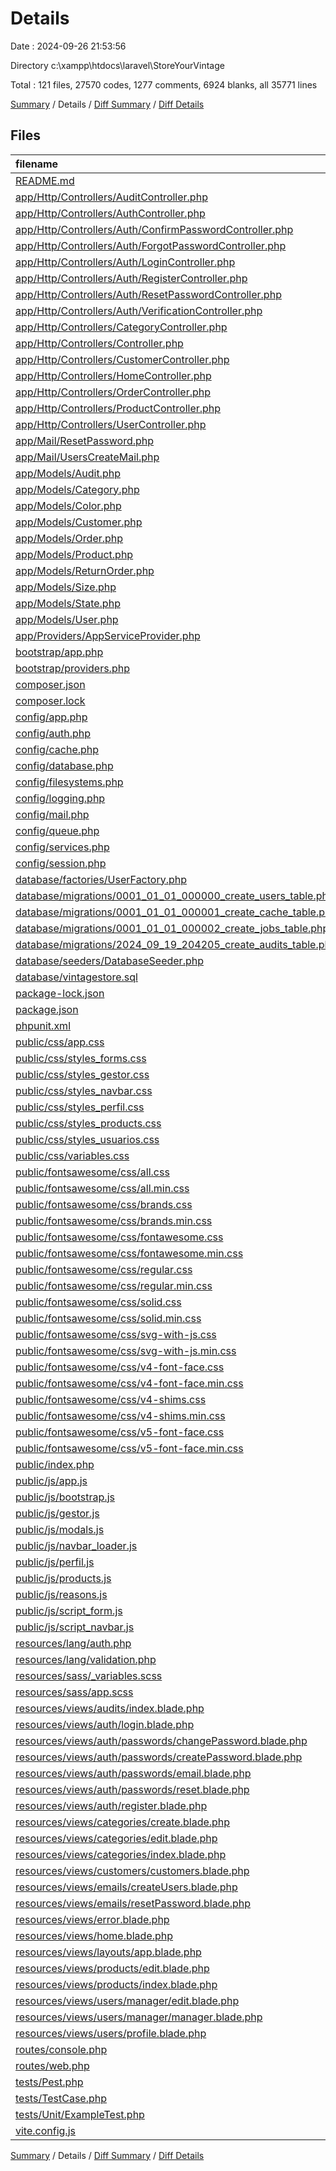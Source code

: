 # Details

Date : 2024-09-26 21:53:56

Directory c:\\xampp\\htdocs\\laravel\\StoreYourVintage

Total : 121 files,  27570 codes, 1277 comments, 6924 blanks, all 35771 lines

[Summary](results.md) / Details / [Diff Summary](diff.md) / [Diff Details](diff-details.md)

## Files
| filename | language | code | comment | blank | total |
| :--- | :--- | ---: | ---: | ---: | ---: |
| [README.md](/README.md) | Markdown | 45 | 0 | 22 | 67 |
| [app/Http/Controllers/AuditController.php](/app/Http/Controllers/AuditController.php) | PHP | 36 | 3 | 6 | 45 |
| [app/Http/Controllers/AuthController.php](/app/Http/Controllers/AuthController.php) | PHP | 130 | 15 | 27 | 172 |
| [app/Http/Controllers/Auth/ConfirmPasswordController.php](/app/Http/Controllers/Auth/ConfirmPasswordController.php) | PHP | 13 | 11 | 8 | 32 |
| [app/Http/Controllers/Auth/ForgotPasswordController.php](/app/Http/Controllers/Auth/ForgotPasswordController.php) | PHP | 8 | 6 | 6 | 20 |
| [app/Http/Controllers/Auth/LoginController.php](/app/Http/Controllers/Auth/LoginController.php) | PHP | 26 | 18 | 9 | 53 |
| [app/Http/Controllers/Auth/RegisterController.php](/app/Http/Controllers/Auth/RegisterController.php) | PHP | 43 | 33 | 11 | 87 |
| [app/Http/Controllers/Auth/ResetPasswordController.php](/app/Http/Controllers/Auth/ResetPasswordController.php) | PHP | 9 | 10 | 6 | 25 |
| [app/Http/Controllers/Auth/VerificationController.php](/app/Http/Controllers/Auth/VerificationController.php) | PHP | 15 | 21 | 7 | 43 |
| [app/Http/Controllers/CategoryController.php](/app/Http/Controllers/CategoryController.php) | PHP | 46 | 7 | 10 | 63 |
| [app/Http/Controllers/Controller.php](/app/Http/Controllers/Controller.php) | PHP | 9 | 0 | 4 | 13 |
| [app/Http/Controllers/CustomerController.php](/app/Http/Controllers/CustomerController.php) | PHP | 32 | 4 | 7 | 43 |
| [app/Http/Controllers/HomeController.php](/app/Http/Controllers/HomeController.php) | PHP | 14 | 10 | 5 | 29 |
| [app/Http/Controllers/OrderController.php](/app/Http/Controllers/OrderController.php) | PHP | 12 | 1 | 4 | 17 |
| [app/Http/Controllers/ProductController.php](/app/Http/Controllers/ProductController.php) | PHP | 131 | 13 | 22 | 166 |
| [app/Http/Controllers/UserController.php](/app/Http/Controllers/UserController.php) | PHP | 87 | 13 | 19 | 119 |
| [app/Mail/ResetPassword.php](/app/Mail/ResetPassword.php) | PHP | 33 | 18 | 9 | 60 |
| [app/Mail/UsersCreateMail.php](/app/Mail/UsersCreateMail.php) | PHP | 35 | 22 | 9 | 66 |
| [app/Models/Audit.php](/app/Models/Audit.php) | PHP | 18 | 0 | 6 | 24 |
| [app/Models/Category.php](/app/Models/Category.php) | PHP | 14 | 0 | 6 | 20 |
| [app/Models/Color.php](/app/Models/Color.php) | PHP | 14 | 0 | 6 | 20 |
| [app/Models/Customer.php](/app/Models/Customer.php) | PHP | 23 | 0 | 8 | 31 |
| [app/Models/Order.php](/app/Models/Order.php) | PHP | 8 | 0 | 5 | 13 |
| [app/Models/Product.php](/app/Models/Product.php) | PHP | 71 | 0 | 17 | 88 |
| [app/Models/ReturnOrder.php](/app/Models/ReturnOrder.php) | PHP | 8 | 0 | 4 | 12 |
| [app/Models/Size.php](/app/Models/Size.php) | PHP | 15 | 0 | 6 | 21 |
| [app/Models/State.php](/app/Models/State.php) | PHP | 12 | 0 | 5 | 17 |
| [app/Models/User.php](/app/Models/User.php) | PHP | 30 | 15 | 7 | 52 |
| [app/Providers/AppServiceProvider.php](/app/Providers/AppServiceProvider.php) | PHP | 12 | 10 | 5 | 27 |
| [bootstrap/app.php](/bootstrap/app.php) | PHP | 14 | 2 | 3 | 19 |
| [bootstrap/providers.php](/bootstrap/providers.php) | PHP | 4 | 0 | 2 | 6 |
| [composer.json](/composer.json) | JSON | 67 | 0 | 1 | 68 |
| [composer.lock](/composer.lock) | JSON | 8,763 | 0 | 1 | 8,764 |
| [config/app.php](/config/app.php) | PHP | 22 | 82 | 23 | 127 |
| [config/auth.php](/config/auth.php) | PHP | 28 | 70 | 13 | 111 |
| [config/cache.php](/config/cache.php) | PHP | 57 | 34 | 18 | 109 |
| [config/database.php](/config/database.php) | PHP | 108 | 43 | 23 | 174 |
| [config/filesystems.php](/config/filesystems.php) | PHP | 33 | 32 | 13 | 78 |
| [config/logging.php](/config/logging.php) | PHP | 79 | 33 | 21 | 133 |
| [config/mail.php](/config/mail.php) | PHP | 55 | 43 | 19 | 117 |
| [config/queue.php](/config/queue.php) | PHP | 52 | 44 | 17 | 113 |
| [config/services.php](/config/services.php) | PHP | 20 | 11 | 8 | 39 |
| [config/session.php](/config/session.php) | PHP | 23 | 160 | 35 | 218 |
| [database/factories/UserFactory.php](/database/factories/UserFactory.php) | PHP | 25 | 14 | 6 | 45 |
| [database/migrations/0001_01_01_000000_create_users_table.php](/database/migrations/0001_01_01_000000_create_users_table.php) | PHP | 42 | 6 | 6 | 54 |
| [database/migrations/0001_01_01_000001_create_cache_table.php](/database/migrations/0001_01_01_000001_create_cache_table.php) | PHP | 25 | 6 | 5 | 36 |
| [database/migrations/0001_01_01_000002_create_jobs_table.php](/database/migrations/0001_01_01_000002_create_jobs_table.php) | PHP | 46 | 6 | 6 | 58 |
| [database/migrations/2024_09_19_204205_create_audits_table.php](/database/migrations/2024_09_19_204205_create_audits_table.php) | PHP | 22 | 6 | 4 | 32 |
| [database/seeders/DatabaseSeeder.php](/database/seeders/DatabaseSeeder.php) | PHP | 14 | 5 | 5 | 24 |
| [database/vintagestore.sql](/database/vintagestore.sql) | MS SQL | 588 | 249 | 131 | 968 |
| [package-lock.json](/package-lock.json) | JSON | 1,235 | 0 | 1 | 1,236 |
| [package.json](/package.json) | JSON | 16 | 0 | 1 | 17 |
| [phpunit.xml](/phpunit.xml) | XML | 33 | 0 | 1 | 34 |
| [public/css/app.css](/public/css/app.css) | CSS | 5 | 0 | 1 | 6 |
| [public/css/styles_forms.css](/public/css/styles_forms.css) | CSS | 150 | 0 | 29 | 179 |
| [public/css/styles_gestor.css](/public/css/styles_gestor.css) | CSS | 88 | 2 | 18 | 108 |
| [public/css/styles_navbar.css](/public/css/styles_navbar.css) | CSS | 149 | 0 | 30 | 179 |
| [public/css/styles_perfil.css](/public/css/styles_perfil.css) | CSS | 186 | 1 | 33 | 220 |
| [public/css/styles_products.css](/public/css/styles_products.css) | CSS | 337 | 4 | 57 | 398 |
| [public/css/styles_usuarios.css](/public/css/styles_usuarios.css) | CSS | 178 | 0 | 31 | 209 |
| [public/css/variables.css](/public/css/variables.css) | CSS | 8 | 0 | 0 | 8 |
| [public/fontsawesome/css/all.css](/public/fontsawesome/css/all.css) | CSS | 5,319 | 7 | 2,551 | 7,877 |
| [public/fontsawesome/css/all.min.css](/public/fontsawesome/css/all.min.css) | CSS | 3 | 5 | 1 | 9 |
| [public/fontsawesome/css/brands.css](/public/fontsawesome/css/brands.css) | CSS | 1,066 | 5 | 530 | 1,601 |
| [public/fontsawesome/css/brands.min.css](/public/fontsawesome/css/brands.min.css) | CSS | 1 | 5 | 0 | 6 |
| [public/fontsawesome/css/fontawesome.css](/public/fontsawesome/css/fontawesome.css) | CSS | 4,196 | 7 | 2,013 | 6,216 |
| [public/fontsawesome/css/fontawesome.min.css](/public/fontsawesome/css/fontawesome.min.css) | CSS | 3 | 5 | 1 | 9 |
| [public/fontsawesome/css/regular.css](/public/fontsawesome/css/regular.css) | CSS | 12 | 5 | 3 | 20 |
| [public/fontsawesome/css/regular.min.css](/public/fontsawesome/css/regular.min.css) | CSS | 1 | 5 | 0 | 6 |
| [public/fontsawesome/css/solid.css](/public/fontsawesome/css/solid.css) | CSS | 12 | 5 | 3 | 20 |
| [public/fontsawesome/css/solid.min.css](/public/fontsawesome/css/solid.min.css) | CSS | 1 | 5 | 0 | 6 |
| [public/fontsawesome/css/svg-with-js.css](/public/fontsawesome/css/svg-with-js.css) | CSS | 384 | 5 | 71 | 460 |
| [public/fontsawesome/css/svg-with-js.min.css](/public/fontsawesome/css/svg-with-js.min.css) | CSS | 1 | 5 | 0 | 6 |
| [public/fontsawesome/css/v4-font-face.css](/public/fontsawesome/css/v4-font-face.css) | CSS | 18 | 5 | 4 | 27 |
| [public/fontsawesome/css/v4-font-face.min.css](/public/fontsawesome/css/v4-font-face.min.css) | CSS | 1 | 5 | 0 | 6 |
| [public/fontsawesome/css/v4-shims.css](/public/fontsawesome/css/v4-shims.css) | CSS | 1,566 | 5 | 624 | 2,195 |
| [public/fontsawesome/css/v4-shims.min.css](/public/fontsawesome/css/v4-shims.min.css) | CSS | 1 | 5 | 0 | 6 |
| [public/fontsawesome/css/v5-font-face.css](/public/fontsawesome/css/v5-font-face.css) | CSS | 15 | 5 | 3 | 23 |
| [public/fontsawesome/css/v5-font-face.min.css](/public/fontsawesome/css/v5-font-face.min.css) | CSS | 1 | 5 | 0 | 6 |
| [public/index.php](/public/index.php) | PHP | 9 | 3 | 6 | 18 |
| [public/js/app.js](/public/js/app.js) | JavaScript | 1 | 0 | 1 | 2 |
| [public/js/bootstrap.js](/public/js/bootstrap.js) | JavaScript | 3 | 0 | 2 | 5 |
| [public/js/gestor.js](/public/js/gestor.js) | JavaScript | 71 | 14 | 17 | 102 |
| [public/js/modals.js](/public/js/modals.js) | JavaScript | 31 | 7 | 9 | 47 |
| [public/js/navbar_loader.js](/public/js/navbar_loader.js) | JavaScript | 60 | 9 | 16 | 85 |
| [public/js/perfil.js](/public/js/perfil.js) | JavaScript | 14 | 4 | 4 | 22 |
| [public/js/products.js](/public/js/products.js) | JavaScript | 8 | 2 | 2 | 12 |
| [public/js/reasons.js](/public/js/reasons.js) | JavaScript | 14 | 3 | 5 | 22 |
| [public/js/script_form.js](/public/js/script_form.js) | JavaScript | 13 | 2 | 3 | 18 |
| [public/js/script_navbar.js](/public/js/script_navbar.js) | JavaScript | 8 | 2 | 2 | 12 |
| [resources/lang/auth.php](/resources/lang/auth.php) | PHP | 5 | 0 | 3 | 8 |
| [resources/lang/validation.php](/resources/lang/validation.php) | PHP | 12 | 0 | 4 | 16 |
| [resources/sass/_variables.scss](/resources/sass/_variables.scss) | SCSS | 4 | 2 | 2 | 8 |
| [resources/sass/app.scss](/resources/sass/app.scss) | SCSS | 3 | 3 | 3 | 9 |
| [resources/views/audits/index.blade.php](/resources/views/audits/index.blade.php) | PHP | 40 | 0 | 6 | 46 |
| [resources/views/auth/login.blade.php](/resources/views/auth/login.blade.php) | PHP | 57 | 0 | 12 | 69 |
| [resources/views/auth/passwords/changePassword.blade.php](/resources/views/auth/passwords/changePassword.blade.php) | PHP | 66 | 0 | 10 | 76 |
| [resources/views/auth/passwords/createPassword.blade.php](/resources/views/auth/passwords/createPassword.blade.php) | PHP | 58 | 0 | 9 | 67 |
| [resources/views/auth/passwords/email.blade.php](/resources/views/auth/passwords/email.blade.php) | PHP | 45 | 0 | 8 | 53 |
| [resources/views/auth/passwords/reset.blade.php](/resources/views/auth/passwords/reset.blade.php) | PHP | 40 | 0 | 10 | 50 |
| [resources/views/auth/register.blade.php](/resources/views/auth/register.blade.php) | PHP | 72 | 0 | 13 | 85 |
| [resources/views/categories/create.blade.php](/resources/views/categories/create.blade.php) | PHP | 26 | 0 | 6 | 32 |
| [resources/views/categories/edit.blade.php](/resources/views/categories/edit.blade.php) | PHP | 27 | 0 | 6 | 33 |
| [resources/views/categories/index.blade.php](/resources/views/categories/index.blade.php) | PHP | 44 | 0 | 7 | 51 |
| [resources/views/customers/customers.blade.php](/resources/views/customers/customers.blade.php) | PHP | 65 | 0 | 4 | 69 |
| [resources/views/emails/createUsers.blade.php](/resources/views/emails/createUsers.blade.php) | PHP | 14 | 0 | 1 | 15 |
| [resources/views/emails/resetPassword.blade.php](/resources/views/emails/resetPassword.blade.php) | PHP | 14 | 0 | 1 | 15 |
| [resources/views/error.blade.php](/resources/views/error.blade.php) | PHP | 26 | 0 | 5 | 31 |
| [resources/views/home.blade.php](/resources/views/home.blade.php) | PHP | 22 | 0 | 2 | 24 |
| [resources/views/layouts/app.blade.php](/resources/views/layouts/app.blade.php) | PHP | 102 | 0 | 15 | 117 |
| [resources/views/products/edit.blade.php](/resources/views/products/edit.blade.php) | PHP | 114 | 0 | 14 | 128 |
| [resources/views/products/index.blade.php](/resources/views/products/index.blade.php) | PHP | 160 | 8 | 24 | 192 |
| [resources/views/users/manager/edit.blade.php](/resources/views/users/manager/edit.blade.php) | PHP | 53 | 0 | 7 | 60 |
| [resources/views/users/manager/manager.blade.php](/resources/views/users/manager/manager.blade.php) | PHP | 98 | 0 | 13 | 111 |
| [resources/views/users/profile.blade.php](/resources/views/users/profile.blade.php) | PHP | 80 | 0 | 12 | 92 |
| [routes/console.php](/routes/console.php) | PHP | 6 | 0 | 3 | 9 |
| [routes/web.php](/routes/web.php) | PHP | 31 | 8 | 10 | 49 |
| [tests/Pest.php](/tests/Pest.php) | PHP | 9 | 32 | 7 | 48 |
| [tests/TestCase.php](/tests/TestCase.php) | PHP | 6 | 1 | 4 | 11 |
| [tests/Unit/ExampleTest.php](/tests/Unit/ExampleTest.php) | PHP | 4 | 0 | 2 | 6 |
| [vite.config.js](/vite.config.js) | JavaScript | 13 | 0 | 2 | 15 |

[Summary](results.md) / Details / [Diff Summary](diff.md) / [Diff Details](diff-details.md)